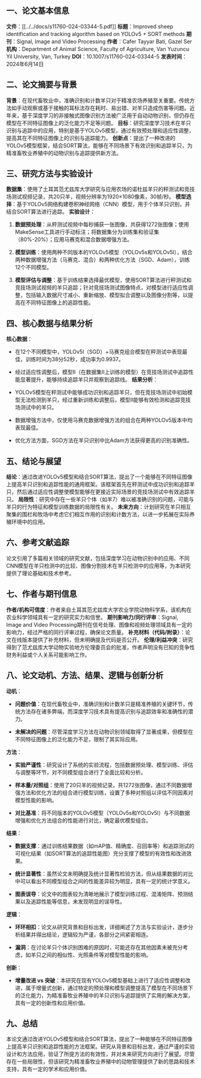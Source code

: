 ## 一、论文基本信息

**文件**：[[../../docs/s11760-024-03344-5.pdf]]
**标题**：Improved sheep identification and tracking algorithm based on YOLOv5 + SORT methods 
**期刊**：Signal, Image and Video Processing 
**作者**：Cafer Tayyar Bati, Gazel Ser 
**机构**：Department of Animal Science, Faculty of Agriculture, Van Yuzuncu Yil University, Van, Turkey 
**DOI**：10.1007/s11760-024-03344-5 
**发表时间**：2024年6月14日

## 二、论文摘要与背景

**背景**：在现代畜牧业中，准确识别和计数羊只对于精准农场养殖至关重要。传统方法如手动观察或基于接触的耳标法存在耗时、易出错、对羊只造成伤害等问题。近年来，基于深度学习的非接触式图像识别方法被广泛用于自动动物识别，但仍存在模型在不同特征图像上的泛化能力不足等问题。 
**目标**：研究深度学习技术在羊只识别与追踪中的应用，特别是基于YOLOv5模型，通过有效预处理和适应性调整，提高其在不同特征图像上的识别与追踪能力。 
**创新点**：提出了一种改进的YOLOv5模型框架，结合SORT算法，能够在不同场景下有效识别和追踪羊只，为精准畜牧业养殖中的动物识别与追踪提供新方法。

## 三、研究方法与实验设计

**数据集**：使用了土耳其范尤兹库大学研究与应用农场的诺杜兹羊只的秤测试和竞技场测试视频记录，共20只羊，视频分辨率为1920×1080像素，30帧/秒。 **模型选择**：基于YOLOv5网络构建卷积神经网络（CNN）模型，用于个体羊只识别，并结合SORT算法进行追踪。 **实验设计**：

1. **数据预处理**：从秤测试视频中每秒捕获一张图像，共获得1272张图像；使用MakeSense工具进行手动标注；将数据集分为训练集和验证集（80%-20%）；应用马赛克和混合数据增强方法。
    
2. **模型训练**：使用两种不同版本的YOLOv5模型（YOLOv5s和YOLOv5l），结合两种数据增强方法（马赛克、混合）和两种优化方法（SGD、Adam），训练12个不同模型。
    
3. **模型评估与调整**：基于训练结果选择最优模型，使用SORT算法进行秤测试和竞技场测试视频的羊只追踪；针对竞技场测试图像特点，对模型进行适应性调整，包括输入数据尺寸减小、重新缩放、模型拟合调整以及图像分割等，以提高在不同特征图像上的追踪性能。
    

## 四、核心数据与结果分析

**核心数据**：

- 在12个不同模型中，YOLOv5l（SGD）+马赛克组合模型在秤测试中表现最佳，训练时间为38分52秒，成功率为0.9937。
    
- 经过适应性调整后，模型II（在数据集II上训练的模型）在竞技场测试中追踪性能显著提升，能够持续追踪羊只并观察到追踪线。 **结果分析**：
    
- YOLOv5模型在秤测试中能够成功识别和追踪羊只，但在竞技场测试中初始模型无法检测到羊只，经过重新训练和调整后，模型II能够有效检测和追踪竞技场测试中的羊只。
    
- 数据增强方法中，仅使用马赛克数据增强方法的组合在两种YOLOv5版本中均表现最佳。
    
- 优化方法方面，SGD方法在羊只识别中比Adam方法获得更高的识别准确性。
    

## 五、结论与展望

**结论**：通过改进YOLOv5模型和结合SORT算法，提出了一个能够在不同特征图像上提高羊只识别和追踪性能的通用框架。该框架首先在秤测试中成功识别和追踪羊只，然后通过适应性调整使模型能够在更接近实际场景的竞技场测试中有效追踪羊只。 **局限性**：研究中存在一些羊只个体（如羊7）难以被准确识别的问题，可能与羊只的行为特征和模型训练数据的局限性有关。 **未来方向**：计划研究在羊只相互聚集的围栏和牧场中考虑它们相互作用的识别和计数方法，以进一步拓展在实际养殖环境中的应用。

## 六、参考文献追踪

论文引用了多篇相关领域的研究文献，包括深度学习在动物识别中的应用、不同CNN模型在羊只检测中的比较、图像分割技术在羊只检测中的应用等，为本研究提供了理论基础和技术参考。

## 七、作者与期刊信息

**作者/机构可信度**：作者来自土耳其范尤兹库大学农业学院动物科学系，该机构在农业科学领域具有一定的研究实力和信誉。 **期刊影响力/同行评审**：Signal, Image and Video Processing期刊在信号处理、图像和视频处理领域具有一定的影响力，经过严格的同行评审过程，确保论文质量。 **补充材料（代码/附录）**：论文在线版本提供了补充材料，但未明确提及代码是否公开。 **伦理/利益冲突**：研究得到了范尤兹库大学动物实验地方伦理委员会的批准，作者声明没有已知的竞争性财务利益或个人关系可能影响工作。

## 八、论文动机、方法、结果、逻辑与创新分析

**动机**：

- **问题价值**：在现代畜牧业中，准确识别和计数羊只是精准养殖的关键环节，传统方法存在诸多弊端，而深度学习技术具有提高识别与追踪效率和准确性的潜力。
    
- **未解决的问题**：尽管深度学习方法在动物识别领域取得了显著成果，但模型在不同特征图像上的泛化能力不足，限制了其实际应用。
    

**方法**：

- **实验严谨性**：研究设计了系统的实验流程，包括数据预处理、模型训练、评估与调整等环节，对不同模型组合进行了全面比较和分析。
    
- **样本量/对照组**：使用了20只羊的视频记录，共1272张图像，通过不同数据增强方法和优化方法的组合进行模型训练，设置了多种对照组以评估不同因素对模型性能的影响。
    
- **对比基准**：将不同版本的YOLOv5模型（YOLOv5s和YOLOv5l）与不同数据增强和优化方法组合的性能进行对比，确定最优模型组合。
    

**结果**：

- **数据支撑**：通过训练结果数据（如mAP值、精确度、召回率等）和追踪测试的可视化结果（如SORT算法的追踪性能图）充分支撑了模型的有效性和改进效果。
    
- **统计显著性**：虽然论文未明确提及统计显著性检验方法，但从结果数据的对比中可以看出不同模型组合之间的性能差异较为明显，具有一定的统计学意义。
    
- **图表误导**：论文中的图表较为清晰地展示了模型训练过程、混淆矩阵、预测结果以及追踪性能等信息，未发现明显的误导性。
    

**逻辑**：

- **环环相扣**：论文从研究背景和目标出发，详细阐述了方法与实验设计，逐步分析结果并得出结论，逻辑较为严谨，各部分之间紧密相连。
    
- **漏洞**：在讨论羊只个体识别困难的原因时，可能还存在其他因素未被充分考虑，如羊只之间的相似性、光照条件等对模型性能的影响。
    

**创新**：

- **增量改进 vs 突破**：本研究在现有YOLOv5模型基础上进行了适应性调整和改进，属于增量式创新，通过特定的预处理和模型调整提高了模型在不同场景下的泛化能力，为精准畜牧业养殖中的羊只识别与追踪提供了实用的解决方案，具有一定的创新性和应用价值。
    

## 九、总结

本论文通过改进YOLOv5模型和结合SORT算法，提出了一种能够在不同特征图像上提高羊只识别和追踪性能的方法框架。研究从背景和目标出发，通过严谨的实验设计和方法应用，验证了所提方法的有效性，并对未来研究方向进行了展望。尽管存在一些局限性，但该研究为精准畜牧业养殖中的动物管理提供了新的思路和技术支持，具有一定的学术和应用价值。